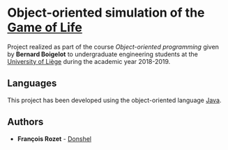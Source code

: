 # Object-oriented simulation of the [Game of Life](https://en.wikipedia.org/wiki/Conway%27s_Game_of_Life)

Project realized as part of the course *Object-oriented programming* given by **Bernard Boigelot** to undergraduate engineering students at the [University of Liège](https://www.uliege.be/) during the academic year 2018-2019.

## Languages

This project has been developed using the object-oriented language [Java](https://www.java.com/en/).

## Authors

* **François Rozet** - [Donshel](https://github.com/Donshel)
